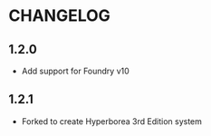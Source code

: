 # CHANGELOG

## 1.2.0

- Add support for Foundry v10

## 1.2.1

- Forked to create Hyperborea 3rd Edition system
